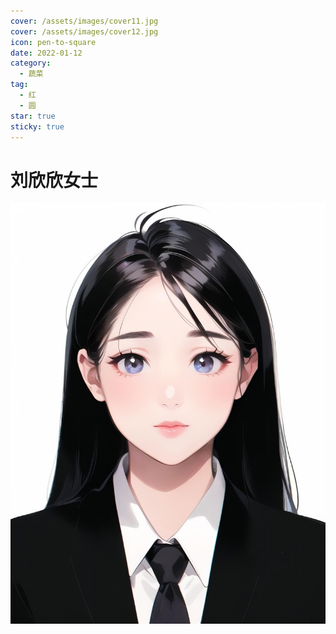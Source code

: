 ```yaml
---
cover: /assets/images/cover11.jpg
cover: /assets/images/cover12.jpg
icon: pen-to-square
date: 2022-01-12
category:
  - 蔬菜
tag:
  - 红
  - 圆
star: true
sticky: true
---
```


# 刘欣欣女士

![](/assets/images/lxx/1.jpeg)
